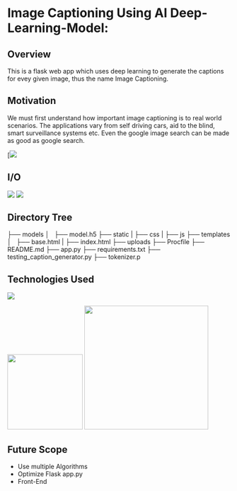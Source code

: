 # Image Captioning Using AI Deep-Learning-Model: 



## Overview
This is a flask web app which uses deep learning to generate the captions for evey given image, thus the name Image Captioning.

## Motivation
We must first understand how important image captioning is to real world scenarios. The applications vary from self driving cars, aid to the blind, smart surveillance systems etc. Even the google image search can be made as good as google search. 

[![](https://image-captioning-ai.herokuapp.com/)


## I/O
![](https://i.imgur.com/PxkscXM.jpg)
![](https://i.imgur.com/iPa3MGf.jpg)

## Directory Tree 


├── models 
│   ├── model.h5
├── static
|   ├── css
|   ├── js
├── templates
│   ├── base.html
|   ├── index.html
├── uploads
├── Procfile
├── README.md
├── app.py
├── requirements.txt
├── testing_caption_generator.py
├── tokenizer.p

## Technologies Used

![](https://forthebadge.com/images/badges/made-with-python.svg)

[<img target="_blank" src="https://flask.palletsprojects.com/en/1.1.x/_images/flask-logo.png" width=170>](https://flask.palletsprojects.com/en/1.1.x/) [<img target="_blank" src="https://number1.co.za/wp-content/uploads/2017/10/gunicorn_logo-300x85.png" width=280>](https://gunicorn.org) 



## Future Scope

* Use multiple Algorithms
* Optimize Flask app.py
* Front-End
